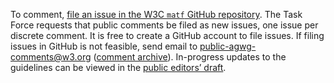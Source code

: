 To comment, [file an issue in the W3C `matf` GitHub repository](https://github.com/w3c/matf/issues/new). The Task Force requests that public comments be filed as new issues, one issue per discrete comment. It is free to create a GitHub account to file issues. If filing issues in GitHub is not feasible, send email to [public-agwg-comments@w3.org](mailto:public-agwg-comments@w3.org?subject=WCAG2Mobile%20public%20comment) ([comment archive](https://lists.w3.org/Archives/Public/public-agwg-comments/)). In-progress updates to the guidelines can be viewed in the [public editors’ draft](https://w3c.github.io/matf/).
